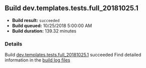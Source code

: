 ## Build dev.templates.tests.full_20181025.1
- **Build result:** `succeeded`
- **Build queued:** 10/25/2018 5:00:00 AM
- **Build duration:** 139.32 minutes
### Details
Build [dev.templates.tests.full_20181025.1](https://winappstudio.visualstudio.com/web/build.aspx?pcguid=a4ef43be-68ce-4195-a619-079b4d9834c2&builduri=vstfs%3a%2f%2f%2fBuild%2fBuild%2f26470) succeeded
Find detailed information in the [build log files](https://uwpctdiags.blob.core.windows.net/buildlogs/dev.templates.tests.full_20181025.1_logs.zip)
